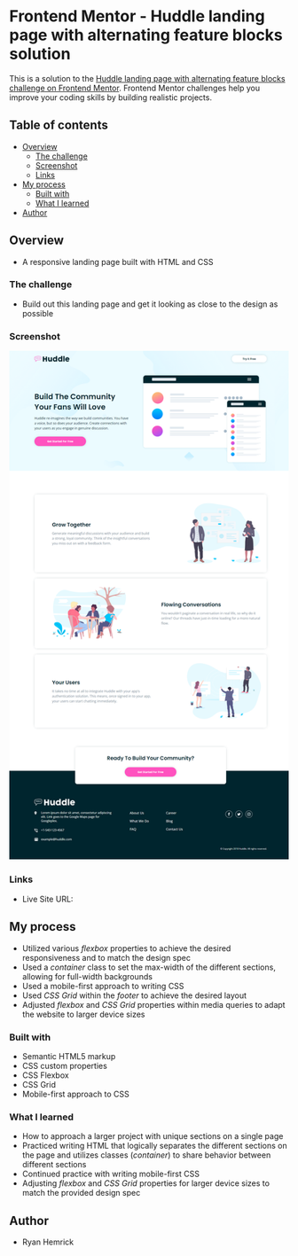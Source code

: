 # Frontend Mentor - Huddle landing page with alternating feature blocks solution

This is a solution to the [Huddle landing page with alternating feature blocks challenge on Frontend Mentor](https://www.frontendmentor.io/challenges/huddle-landing-page-with-alternating-feature-blocks-5ca5f5981e82137ec91a5100). Frontend Mentor challenges help you improve your coding skills by building realistic projects. 

## Table of contents

- [Overview](#overview)
  - [The challenge](#the-challenge)
  - [Screenshot](#screenshot)
  - [Links](#links)
- [My process](#my-process)
  - [Built with](#built-with)
  - [What I learned](#what-i-learned)
- [Author](#author)


## Overview
- A responsive landing page built with HTML and CSS


### The challenge
- Build out this landing page and get it looking as close to the design as possible


### Screenshot
![](./screenshot.png)


### Links
- Live Site URL: 


## My process
- Utilized various *flexbox* properties to achieve the desired responsiveness and to match the design spec
- Used a *container* class to set the max-width of the different sections, allowing for full-width backgrounds
- Used a mobile-first approach to writing CSS
- Used *CSS Grid* within the *footer* to achieve the desired layout
- Adjusted *flexbox* and *CSS Grid* properties within media queries to adapt the website to larger device sizes
 

### Built with
- Semantic HTML5 markup
- CSS custom properties
- CSS Flexbox
- CSS Grid
- Mobile-first approach to CSS


### What I learned
- How to approach a larger project with unique sections on a single page
- Practiced writing HTML that logically separates the different sections on the page and utilizes classes (*container*) to share behavior between different sections
- Continued practice with writing mobile-first CSS
- Adjusting *flexbox* and *CSS Grid* properties for larger device sizes to match the provided design spec


## Author
- Ryan Hemrick